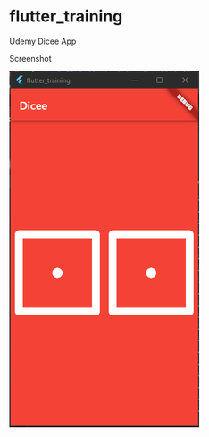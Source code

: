 # flutter_training
Udemy Dicee App

Screenshot 

![Dicee App on Windows](https://github.com/tomesparon/flutter_training/blob/main/ss/diccee.PNG)

